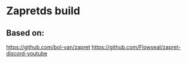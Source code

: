 # Zapretds build

## Based on:
https://github.com/bol-van/zapret
https://github.com/Flowseal/zapret-discord-youtube